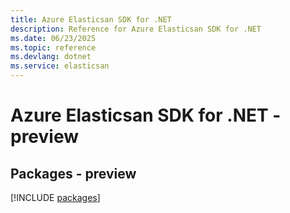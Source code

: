 ```yaml
---
title: Azure Elasticsan SDK for .NET
description: Reference for Azure Elasticsan SDK for .NET
ms.date: 06/23/2025
ms.topic: reference
ms.devlang: dotnet
ms.service: elasticsan
---
```

# Azure Elasticsan SDK for .NET - preview
## Packages - preview
[!INCLUDE [packages](elasticsan-index.md)]